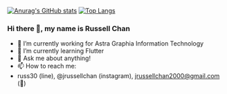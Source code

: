 [![Anurag's GitHub stats](https://github-readme-stats.vercel.app/api?username=jrchan30)](https://github.com/jrchan30/github-readme-stats)
[![Top Langs](https://github-readme-stats.vercel.app/api/top-langs/?username=jrchan30&layout=compact)](https://github.com/jrchan30/github-readme-stats)
### Hi there 👋, my name is Russell Chan
- 🔭 I’m currently working for Astra Graphia Information Technology
- 🌱 I’m currently learning Flutter
- 💬 Ask me about anything!
- 📫 How to reach me:
-   russ30 (line), @jrussellchan (instagram), jrussellchan2000@gmail.com (:email:)

